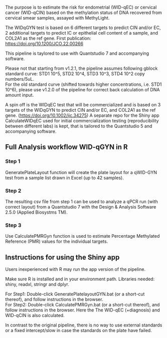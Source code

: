 
The purpose is to estimate the risk for endometrial (WID-qEC) or cervical cancer (WID-qCIN) based on the methylation status of DNA recovered from cervical smear samples, assayed with MethyLight.

The WIDqGYN test is based on 6 different targets to predict CIN and/or EC, 2 additional targets to predict IC or epithelial cell content of a sample, and COL2A1 as the ref gene. 
First publication: https://doi.org/10.1200/JCO.22.00266

This pipeline is taylored to use with Quantstudio 7 and accompanying software.

Please not that starting from v1.2.1, the pipeline assumes following gblock standard curve: STD1 10^5, STD2 10^4, STD3 10^3, STD4 10^2 copy numbers/5uL. <br>
For the old standard curve (shifted towards higher concentrations, i.e. STD1 10^6), please use v1.2.0 of the pipeline for correct back calculation of DNA amount input.

A spin off is the WIDqEC test that will be commercialized and is based on 3 targets of the WIDqGYN to predict CIN and/or EC, and COL2A1 as the ref gene. (https://doi.org/10.1002/ijc.34275)
A separate repo for the Shiny app CalculateWIDqEC used for initial commercialization testing (reproducibility between different labs) is kept, that is tailored to the Quantstudio 5 and accompanying software.

## Full Analysis workflow WID-qGYN in R

### Step 1
GeneratePlateLayout function will create the plate layout for a qWID-GYN test from a sample list drawn in Excel (up to 42 samples).

### Step 2
The resulting csv file from step 1 can be used to analyze a qPCR run (with correct layout) from a Quantstudio 7 with the Design & Analysis Software 2.5.0 (Applied Biosystms TM).

### Step 3
Use CalculatePMRGyn function is used to estimate Percentage Methylated Reference (PMR) values for the individual targets.


## Instructions for using the Shiny app
Users inexperienced with R may run the app version of the pipeline.

Make sure R is installed and in your environment path.
Libraries needed: shiny, readxl, stringr and dplyr.

For Step1: Double-click GeneratePlatelayoutGYN.bat (or a short-cut thereof), and follow instructions in the browser. <br>
For Step2: Double-click CalculatePMRGyn.bat (or a short-cut thereof), and follow instructions in the browser. Here the The WID-qEC (+diagnosis) and WID-qCIN is also calculated.

In contrast to the original pipeline, there is no way to use external standards or a fixed intercept/slow in case the standards on the plate have failed.
